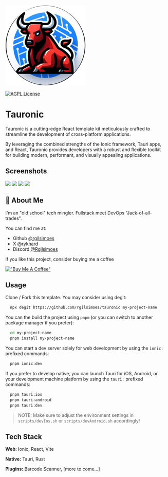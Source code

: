 
[<img src="./src/assets/img/tauronic_logo.png" width="250"/>](./src/assets/img/tauronic_logo.png?raw=true)


[![AGPL License](https://img.shields.io/badge/license-AGPL-blue.svg)](http://www.gnu.org/licenses/agpl-3.0)


# Tauronic

Tauronic is a cutting-edge React template kit meticulously crafted to streamline the development of cross-platform applications.

By leveraging the combined strengths of the Ionic framework, Tauri apps, and React, Tauronic provides developers with a robust and flexible toolkit for building modern, performant, and visually appealing applications.

## Screenshots
[<img src="https://github.com/rgilsimoes/Tauronic/assets/20357414/4ed7b4b4-6fee-49e6-b30d-ca6760bebc75" width="250"/>](https://github.com/rgilsimoes/Tauronic/assets/20357414/4ed7b4b4-6fee-49e6-b30d-ca6760bebc75)
[<img src="https://github.com/rgilsimoes/Tauronic/assets/20357414/6df00366-f343-4906-982b-ea17c3da26dd" width="250"/>](https://github.com/rgilsimoes/Tauronic/assets/20357414/6df00366-f343-4906-982b-ea17c3da26dd)
[<img src="https://github.com/rgilsimoes/Tauronic/assets/20357414/ce0648ca-123d-4792-8c24-79b7dacf8493" width="250"/>](https://github.com/rgilsimoes/Tauronic/assets/20357414/ce0648ca-123d-4792-8c24-79b7dacf8493)
[<img src="https://github.com/rgilsimoes/Tauronic/assets/20357414/d20e144c-154d-4856-94c5-ac4759f29441" width="250"/>](https://github.com/rgilsimoes/Tauronic/assets/20357414/d20e144c-154d-4856-94c5-ac4759f29441)


## 🚀 About Me
I'm an "old school" tech mingler. Fullstack meet DevOps "Jack-of-all-trades".

You can find me at:

-  Github [@rgilsimoes](https://www.github.com/rgilsimoes)
-  X [@rykhard](https://www.x.com/rykhard)
-  Discord [@Rgilsimoes](https://www.discord.com/users/rgilsimoes)

If you like this project, consider buying me a coffee

[!["Buy Me A Coffee"](https://www.buymeacoffee.com/assets/img/custom_images/orange_img.png)](https://www.buymeacoffee.com/rgilsimoes)


##  Usage

Clone / Fork this template. You may consider using degit:

```bash
  npx degit https://github.com/rgilsimoes/tauronic my-project-name
```

You can the build the project using `pnpm` (or you can switch to another package manager if you prefer):

```bash
  cd my-project-name
  pnpm install my-project-name
```

You can start a dev server solely for web development by using the `ionic:` prefixed commands:

```bash
  pnpm ionic:dev
```
If you prefer to develop native, you can launch Tauri for iOS, Android, or your development machine platform by using the `tauri:` prefixed commands:

```bash
  pnpm tauri:ios
  pnpm tauri:android
  pnpm tauri:dev
```

> NOTE: Make sure to adjust the environment settings in `scripts/devIos.sh` or `scripts/devAndroid.sh` accordingly!

## Tech Stack

**Web:** Ionic, React, Vite

**Native:** Tauri, Rust

**Plugins:** Barcode Scanner, [more to come...]

